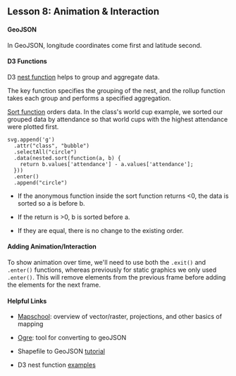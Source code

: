 ## Lesson 8: Animation & Interaction

#### GeoJSON

In GeoJSON, longitude coordinates come first and latitude second.

#### D3 Functions

D3 [nest function](https://github.com/d3/d3-collection/blob/v1.0.7/README.md#nest) helps to group and aggregate data.

The key function specifies the grouping of the nest, and the rollup function takes each group and performs a specified aggregation.

[Sort function](https://developer.mozilla.org/en-US/docs/Web/JavaScript/Reference/Global_Objects/Array/sort) orders data. In the class's world cup example, we sorted our grouped data by attendance so that world cups with the highest attendance were plotted first.
```
svg.append('g')
  .attr("class", "bubble")
  .selectAll("circle")
  .data(nested.sort(function(a, b) {
    return b.values['attendance'] - a.values['attendance'];
  }))
  .enter()
  .append("circle")
```

* If the anonymous function inside the sort function returns <0, the data is sorted so a is before b.

* If the return is >0, b is sorted before a.

* If they are equal, there is no change to the existing order.

#### Adding Animation/Interaction

To show animation over time, we'll need to use both the `.exit()` and `.enter()` functions, whereas previously for static graphics we only used `.enter()`. This will remove elements from the previous frame before adding the elements for the next frame.

#### Helpful Links

* [Mapschool](https://mapschool.io): overview of vector/raster, projections, and other basics of mapping

* [Ogre](http://ogre.adc4gis.com): tool for converting to geoJSON

* Shapefile to GeoJSON [tutorial](https://ben.balter.com/2013/06/26/how-to-convert-shapefiles-to-geojson-for-use-on-github/)

* D3 nest function [examples](http://bl.ocks.org/phoebebright/raw/3176159/)
